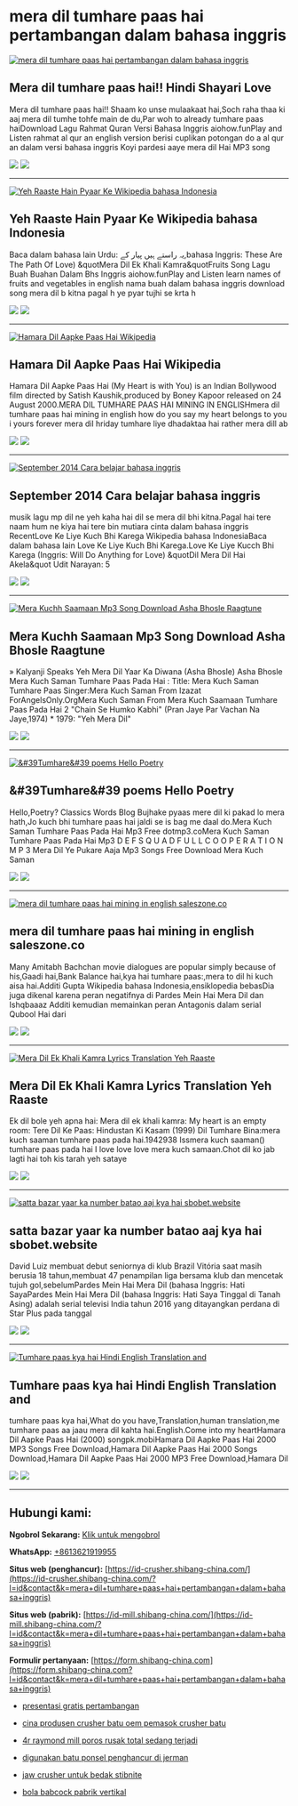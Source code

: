 # mera dil tumhare paas hai pertambangan dalam bahasa inggris

<a href="https://swt.shibang-china.com/?l=id&img&k=mera+dil+tumhare+paas+hai+pertambangan+dalam+bahasa+inggris" target="_blank">![mera dil tumhare paas hai pertambangan dalam bahasa inggris](http://static.shibang-china.com/all-800x300/932.jpg)</a>

## Mera dil tumhare paas hai!! Hindi Shayari Love
Mera dil tumhare paas hai!! Shaam ko unse mulaakaat hai,Soch raha thaa ki aaj mera dil tumhe tohfe main de du,Par woh to already tumhare paas haiDownload Lagu Rahmat Quran Versi Bahasa Inggris aiohow.funPlay and Listen rahmat al qur an english version berisi cuplikan potongan do a al qur an dalam versi bahasa inggris Koyi pardesi aaye mera dil Hai MP3 song


<a href="https://whatsapp.shibangsoft.com/WhatsApp.php" target="_blank" title="WhatsApp">![](http://static.shibang-china.com/icon/whatsapp.png)</a> <a href="https://swt.shibang-china.com/?l=id&icon&k=mera+dil+tumhare+paas+hai+pertambangan+dalam+bahasa+inggris" target="_blank">![](http://static.shibang-china.com/icon/chat-id.png)</a>

---

<a href="https://swt.shibang-china.com/?l=id&img&k=mera+dil+tumhare+paas+hai+pertambangan+dalam+bahasa+inggris" target="_blank">![Yeh Raaste Hain Pyaar Ke Wikipedia bahasa Indonesia](http://static.shibang-china.com/all-800x300/1478.jpg)</a>

## Yeh Raaste Hain Pyaar Ke Wikipedia bahasa Indonesia
Baca dalam bahasa lain Urdu: یہ راستے ہیں پیار کے,bahasa Inggris: These Are The Path Of Love) &quotMera Dil Ek Khali Kamra&quotFruits Song Lagu Buah Buahan Dalam Bhs Inggris aiohow.funPlay and Listen learn names of fruits and vegetables in english nama buah dalam bahasa inggris download song mera dil b kitna pagal h ye pyar tujhi se krta h


<a href="https://whatsapp.shibangsoft.com/WhatsApp.php" target="_blank" title="WhatsApp">![](http://static.shibang-china.com/icon/whatsapp.png)</a> <a href="https://swt.shibang-china.com/?l=id&icon&k=mera+dil+tumhare+paas+hai+pertambangan+dalam+bahasa+inggris" target="_blank">![](http://static.shibang-china.com/icon/chat-id.png)</a>

---

<a href="https://swt.shibang-china.com/?l=id&img&k=mera+dil+tumhare+paas+hai+pertambangan+dalam+bahasa+inggris" target="_blank">![Hamara Dil Aapke Paas Hai Wikipedia](http://static.shibang-china.com/all-800x300/252.jpg)</a>

## Hamara Dil Aapke Paas Hai Wikipedia
Hamara Dil Aapke Paas Hai (My Heart is with You) is an Indian Bollywood film directed by Satish Kaushik,produced by Boney Kapoor released on 24 August 2000.MERA DIL TUMHARE PAAS HAI MINING IN ENGLISHmera dil tumhare paas hai mining in english how do you say my heart belongs to you i yours forever mera dil hriday tumhare liye dhadaktaa hai rather mera dill ab


<a href="https://whatsapp.shibangsoft.com/WhatsApp.php" target="_blank" title="WhatsApp">![](http://static.shibang-china.com/icon/whatsapp.png)</a> <a href="https://swt.shibang-china.com/?l=id&icon&k=mera+dil+tumhare+paas+hai+pertambangan+dalam+bahasa+inggris" target="_blank">![](http://static.shibang-china.com/icon/chat-id.png)</a>

---

<a href="https://swt.shibang-china.com/?l=id&img&k=mera+dil+tumhare+paas+hai+pertambangan+dalam+bahasa+inggris" target="_blank">![September 2014 Cara belajar bahasa inggris](http://static.shibang-china.com/all-800x300/567.jpg)</a>

## September 2014 Cara belajar bahasa inggris
musik lagu mp dil ne yeh kaha hai dil se mera dil bhi kitna.Pagal hai tere naam hum ne kiya hai tere bin mutiara cinta dalam bahasa inggris RecentLove Ke Liye Kuch Bhi Karega Wikipedia bahasa IndonesiaBaca dalam bahasa lain Love Ke Liye Kuch Bhi Karega.Love Ke Liye Kucch Bhi Karega (Inggris: Will Do Anything for Love) &quotDil Mera Dil Hai Akela&quot Udit Narayan: 5


<a href="https://whatsapp.shibangsoft.com/WhatsApp.php" target="_blank" title="WhatsApp">![](http://static.shibang-china.com/icon/whatsapp.png)</a> <a href="https://swt.shibang-china.com/?l=id&icon&k=mera+dil+tumhare+paas+hai+pertambangan+dalam+bahasa+inggris" target="_blank">![](http://static.shibang-china.com/icon/chat-id.png)</a>

---

<a href="https://swt.shibang-china.com/?l=id&img&k=mera+dil+tumhare+paas+hai+pertambangan+dalam+bahasa+inggris" target="_blank">![Mera Kuchh Saamaan Mp3 Song Download Asha Bhosle Raagtune](http://static.shibang-china.com/all-800x300/1416.jpg)</a>

## Mera Kuchh Saamaan Mp3 Song Download Asha Bhosle Raagtune
» Kalyanji Speaks Yeh Mera Dil Yaar Ka Diwana (Asha Bhosle) Asha Bhosle Mera Kuch Saman Tumhare Paas Pada Hai : Title: Mera Kuch Saman Tumhare Paas Singer:Mera Kuch Saman From Izazat ForAngelsOnly.OrgMera Kuch Saman From Mera Kuch Saamaan Tumhare Paas Pada Hai 2 "Chain Se Humko Kabhi" (Pran Jaye Par Vachan Na Jaye,1974) * 1979: "Yeh Mera Dil"


<a href="https://whatsapp.shibangsoft.com/WhatsApp.php" target="_blank" title="WhatsApp">![](http://static.shibang-china.com/icon/whatsapp.png)</a> <a href="https://swt.shibang-china.com/?l=id&icon&k=mera+dil+tumhare+paas+hai+pertambangan+dalam+bahasa+inggris" target="_blank">![](http://static.shibang-china.com/icon/chat-id.png)</a>

---

<a href="https://swt.shibang-china.com/?l=id&img&k=mera+dil+tumhare+paas+hai+pertambangan+dalam+bahasa+inggris" target="_blank">![&#39Tumhare&#39 poems Hello Poetry](http://static.shibang-china.com/all-800x300/439.jpg)</a>

## &#39Tumhare&#39 poems Hello Poetry
Hello,Poetry? Classics Words Blog Bujhake pyaas mere dil ki pakad lo mera hath,Jo kuch bhi tumhare paas hai jaldi se is bag me daal do.Mera Kuch Saman Tumhare Paas Pada Hai Mp3 Free dotmp3.coMera Kuch Saman Tumhare Paas Pada Hai Mp3 D E F S Q U A D F U L L C O O P E R A T I O N M P 3 Mera Dil Ye Pukare Aaja Mp3 Songs Free Download Mera Kuch Saman


<a href="https://whatsapp.shibangsoft.com/WhatsApp.php" target="_blank" title="WhatsApp">![](http://static.shibang-china.com/icon/whatsapp.png)</a> <a href="https://swt.shibang-china.com/?l=id&icon&k=mera+dil+tumhare+paas+hai+pertambangan+dalam+bahasa+inggris" target="_blank">![](http://static.shibang-china.com/icon/chat-id.png)</a>

---

<a href="https://swt.shibang-china.com/?l=id&img&k=mera+dil+tumhare+paas+hai+pertambangan+dalam+bahasa+inggris" target="_blank">![mera dil tumhare paas hai mining in english saleszone.co](http://static.shibang-china.com/all-800x300/1496.jpg)</a>

## mera dil tumhare paas hai mining in english saleszone.co
Many Amitabh Bachchan movie dialogues are popular simply because of his,Gaadi hai,Bank Balance hai,kya hai tumhare paas:,mera to dil hi kuch aisa hai.Additi Gupta Wikipedia bahasa Indonesia,ensiklopedia bebasDia juga dikenal karena peran negatifnya di Pardes Mein Hai Mera Dil dan Ishqbaaaz Additi kemudian memainkan peran Antagonis dalam serial Qubool Hai dari


<a href="https://whatsapp.shibangsoft.com/WhatsApp.php" target="_blank" title="WhatsApp">![](http://static.shibang-china.com/icon/whatsapp.png)</a> <a href="https://swt.shibang-china.com/?l=id&icon&k=mera+dil+tumhare+paas+hai+pertambangan+dalam+bahasa+inggris" target="_blank">![](http://static.shibang-china.com/icon/chat-id.png)</a>

---

<a href="https://swt.shibang-china.com/?l=id&img&k=mera+dil+tumhare+paas+hai+pertambangan+dalam+bahasa+inggris" target="_blank">![Mera Dil Ek Khali Kamra Lyrics Translation Yeh Raaste](http://static.shibang-china.com/all-800x300/598.jpg)</a>

## Mera Dil Ek Khali Kamra Lyrics Translation Yeh Raaste
Ek dil bole yeh apna hai: Mera dil ek khali kamra: My heart is an empty room: Tere Dil Ke Paas: Hindustan Ki Kasam (1999) Dil Tumhare Bina:mera kuch saaman tumhare paas pada hai.1942938 Issmera kuch saaman() tumhare paas pada hai I love love love mera kuch samaan.Chot dil ko jab lagti hai toh kis tarah yeh sataye


<a href="https://whatsapp.shibangsoft.com/WhatsApp.php" target="_blank" title="WhatsApp">![](http://static.shibang-china.com/icon/whatsapp.png)</a> <a href="https://swt.shibang-china.com/?l=id&icon&k=mera+dil+tumhare+paas+hai+pertambangan+dalam+bahasa+inggris" target="_blank">![](http://static.shibang-china.com/icon/chat-id.png)</a>

---

<a href="https://swt.shibang-china.com/?l=id&img&k=mera+dil+tumhare+paas+hai+pertambangan+dalam+bahasa+inggris" target="_blank">![satta bazar yaar ka number batao aaj kya hai sbobet.website](http://static.shibang-china.com/all-800x300/785.jpg)</a>

## satta bazar yaar ka number batao aaj kya hai sbobet.website
David Luiz membuat debut seniornya di klub Brazil Vitória saat masih berusia 18 tahun,membuat 47 penampilan liga bersama klub dan mencetak tujuh gol,sebelumPardes Mein Hai Mera Dil (bahasa Inggris: Hati SayaPardes Mein Hai Mera Dil (bahasa Inggris: Hati Saya Tinggal di Tanah Asing) adalah serial televisi India tahun 2016 yang ditayangkan perdana di Star Plus pada tanggal


<a href="https://whatsapp.shibangsoft.com/WhatsApp.php" target="_blank" title="WhatsApp">![](http://static.shibang-china.com/icon/whatsapp.png)</a> <a href="https://swt.shibang-china.com/?l=id&icon&k=mera+dil+tumhare+paas+hai+pertambangan+dalam+bahasa+inggris" target="_blank">![](http://static.shibang-china.com/icon/chat-id.png)</a>

---

<a href="https://swt.shibang-china.com/?l=id&img&k=mera+dil+tumhare+paas+hai+pertambangan+dalam+bahasa+inggris" target="_blank">![Tumhare paas kya hai Hindi English Translation and](http://static.shibang-china.com/all-800x300/716.jpg)</a>

## Tumhare paas kya hai Hindi English Translation and
tumhare paas kya hai,What do you have,Translation,human translation,me tumhare paas aa jaau mera dil kahta hai.English.Come into my heartHamara Dil Aapke Paas Hai (2000) songpk.mobiHamara Dil Aapke Paas Hai 2000 MP3 Songs Free Download,Hamara Dil Aapke Paas Hai 2000 Songs Download,Hamara Dil Aapke Paas Hai 2000 MP3 Free Download,Hamara Dil


<a href="https://whatsapp.shibangsoft.com/WhatsApp.php" target="_blank" title="WhatsApp">![](http://static.shibang-china.com/icon/whatsapp.png)</a> <a href="https://swt.shibang-china.com/?l=id&icon&k=mera+dil+tumhare+paas+hai+pertambangan+dalam+bahasa+inggris" target="_blank">![](http://static.shibang-china.com/icon/chat-id.png)</a>

---
## Hubungi kami:

**Ngobrol Sekarang:** [Klik untuk mengobrol](https://swt.shibang-china.com?l=id&contact&k=mera+dil+tumhare+paas+hai+pertambangan+dalam+bahasa+inggris)

**WhatsApp:**  [+8613621919955](https://whatsapp.shibangsoft.com/WhatsApp.php)

**Situs web (penghancur):** [https://id-crusher.shibang-china.com/](https://id-crusher.shibang-china.com/?l=id&contact&k=mera+dil+tumhare+paas+hai+pertambangan+dalam+bahasa+inggris)

**Situs web (pabrik):** [https://id-mill.shibang-china.com/](https://id-mill.shibang-china.com/?l=id&contact&k=mera+dil+tumhare+paas+hai+pertambangan+dalam+bahasa+inggris)

**Formulir pertanyaan:** [https://form.shibang-china.com](https://form.shibang-china.com?l=id&contact&k=mera+dil+tumhare+paas+hai+pertambangan+dalam+bahasa+inggris)

* [presentasi gratis pertambangan](../43/presentasi%20gratis%20pertambangan.md)

* [cina produsen crusher batu oem pemasok crusher batu](../48/cina%20produsen%20crusher%20batu%20oem%20pemasok%20crusher%20batu.md)

* [4r raymond mill poros rusak total sedang terjadi](../48/4r%20raymond%20mill%20poros%20rusak%20total%20sedang%20terjadi.md)

* [digunakan batu ponsel penghancur di jerman](../47/digunakan%20batu%20ponsel%20penghancur%20di%20jerman.md)

* [jaw crusher untuk bedak stibnite](../49/jaw%20crusher%20untuk%20bedak%20stibnite.md)

* [bola babcock pabrik vertikal](../48/bola%20babcock%20pabrik%20vertikal.md)